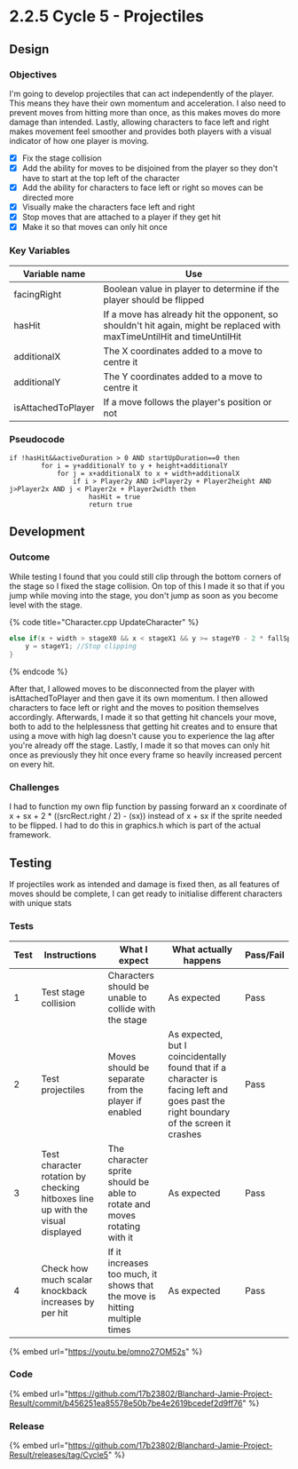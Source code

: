 # 2.2.5 Cycle 5 - Projectiles

## Design

### Objectives

I'm going to develop projectiles that can act independently of the player. This means they have their own momentum and acceleration. I also need to prevent moves from hitting more than once, as this makes moves do more damage than intended. Lastly, allowing characters to face left and right makes movement feel smoother and provides both players with a visual indicator of how one player is moving.

* [x] Fix the stage collision
* [x] Add the ability for moves to be disjoined from the player so they don't have to start at the top left of the character
* [x] Add the ability for characters to face left or right so moves can be directed more
* [x] Visually make the characters face left and right
* [x] Stop moves that are attached to a player if they get hit
* [x] Make it so that moves can only hit once

### Key Variables

| Variable name      | Use                                                                                                                     |
| ------------------ | ----------------------------------------------------------------------------------------------------------------------- |
| facingRight        | Boolean value in player to determine if the player should be flipped                                                    |
| hasHit             | If a move has already hit the opponent, so shouldn't hit again, might be replaced with maxTimeUntilHit and timeUntilHit |
| additionalX        | The X coordinates added to a move to centre it                                                                          |
| additionalY        | The Y coordinates added to a move to centre it                                                                          |
| isAttachedToPlayer | If a move follows the player's position or not                                                                          |

### Pseudocode

```
if !hasHit&&activeDuration > 0 AND startUpDuration==0 then
		for i = y+additionalY to y + height+additionalY
			for j = x+additionalX to x + width+additionalX
				if i > Player2y AND i<Player2y + Player2height AND j>Player2x AND j < Player2x + Player2width then
					hasHit = true
					return true
```

## Development

### Outcome

While testing I found that you could still clip through the bottom corners of the stage so I fixed the stage collision. On top of this I made it so that if you jump while moving into the stage, you don't jump as soon as you become level with the stage.

{% code title="Character.cpp UpdateCharacter" %}
```cpp
else if(x + width > stageX0 && x < stageX1 && y >= stageY0 - 2 * fallSpeed && y <= stageY1) { //If clipping from the bottom
    y = stageY1; //Stop clipping
}
```
{% endcode %}

After that, I allowed moves to be disconnected from the player with isAttachedToPlayer and then gave it its own momentum. I then allowed characters to face left or right and the moves to position themselves accordingly. Afterwards, I made it so that getting hit chancels your move, both to add to the helplessness that getting hit creates and to ensure that using a move with high lag doesn't cause you to experience the lag after you're already off the stage. Lastly, I made it so that moves can only hit once as previously they hit once every frame so heavily increased percent on every hit.

### Challenges

&#x20;I had to function my own flip function by passing forward an x coordinate of x + sx + 2 \* ((srcRect.right / 2) - (sx)) instead of x + sx if the sprite needed to be flipped. I had to do this in graphics.h which is part of the actual framework.

## Testing

If projectiles work as intended and damage is fixed then, as all features of moves should be complete, I can get ready to initialise different characters with unique stats

### Tests

| Test | Instructions                                                                   | What I expect                                                              | What actually happens                                                                                                                | Pass/Fail |
| ---- | ------------------------------------------------------------------------------ | -------------------------------------------------------------------------- | ------------------------------------------------------------------------------------------------------------------------------------ | --------- |
| 1    | Test stage collision                                                           | Characters should be unable to collide with the stage                      | As expected                                                                                                                          | Pass      |
| 2    | Test projectiles                                                               | Moves should be separate from the player if enabled                        | As expected, but I coincidentally found that if a character is facing left and goes past the right boundary of the screen it crashes | Pass      |
| 3    | Test character rotation by checking hitboxes line up with the visual displayed | The character sprite should be able to rotate and moves rotating with it   | As expected                                                                                                                          | Pass      |
| 4    | Check how much scalar knockback increases by per hit                           | If it increases too much, it shows that the move is hitting multiple times | As expected                                                                                                                          | Pass      |

{% embed url="https://youtu.be/omno27OM52s" %}

### Code

{% embed url="https://github.com/17b23802/Blanchard-Jamie-Project-Result/commit/b456251ea85578e50b7be4e2619bcedef2d9ff76" %}

### Release

{% embed url="https://github.com/17b23802/Blanchard-Jamie-Project-Result/releases/tag/Cycle5" %}
